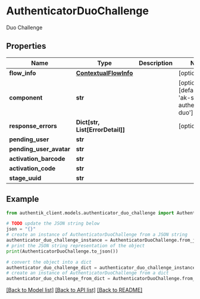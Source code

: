 # AuthenticatorDuoChallenge

Duo Challenge

## Properties

Name | Type | Description | Notes
------------ | ------------- | ------------- | -------------
**flow_info** | [**ContextualFlowInfo**](ContextualFlowInfo.md) |  | [optional] 
**component** | **str** |  | [optional] [default to 'ak-stage-authenticator-duo']
**response_errors** | **Dict[str, List[ErrorDetail]]** |  | [optional] 
**pending_user** | **str** |  | 
**pending_user_avatar** | **str** |  | 
**activation_barcode** | **str** |  | 
**activation_code** | **str** |  | 
**stage_uuid** | **str** |  | 

## Example

```python
from authentik_client.models.authenticator_duo_challenge import AuthenticatorDuoChallenge

# TODO update the JSON string below
json = "{}"
# create an instance of AuthenticatorDuoChallenge from a JSON string
authenticator_duo_challenge_instance = AuthenticatorDuoChallenge.from_json(json)
# print the JSON string representation of the object
print(AuthenticatorDuoChallenge.to_json())

# convert the object into a dict
authenticator_duo_challenge_dict = authenticator_duo_challenge_instance.to_dict()
# create an instance of AuthenticatorDuoChallenge from a dict
authenticator_duo_challenge_from_dict = AuthenticatorDuoChallenge.from_dict(authenticator_duo_challenge_dict)
```
[[Back to Model list]](../README.md#documentation-for-models) [[Back to API list]](../README.md#documentation-for-api-endpoints) [[Back to README]](../README.md)


